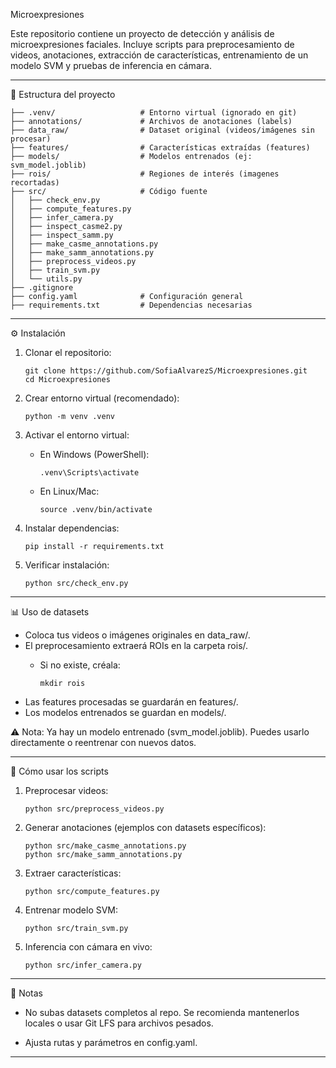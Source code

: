 Microexpresiones

Este repositorio contiene un proyecto de detección y análisis de
microexpresiones faciales.
Incluye scripts para preprocesamiento de videos, anotaciones, extracción
de características, entrenamiento de un modelo SVM y pruebas de
inferencia en cámara.

------------------------------------------------------------------------

📂 Estructura del proyecto

    ├── .venv/                   # Entorno virtual (ignorado en git)
    ├── annotations/             # Archivos de anotaciones (labels)
    ├── data_raw/                # Dataset original (videos/imágenes sin procesar)
    ├── features/                # Características extraídas (features)
    ├── models/                  # Modelos entrenados (ej: svm_model.joblib)
    ├── rois/                    # Regiones de interés (imagenes recortadas)
    ├── src/                     # Código fuente
    │   ├── check_env.py
    │   ├── compute_features.py
    │   ├── infer_camera.py
    │   ├── inspect_casme2.py
    │   ├── inspect_samm.py
    │   ├── make_casme_annotations.py
    │   ├── make_samm_annotations.py
    │   ├── preprocess_videos.py
    │   ├── train_svm.py
    │   └── utils.py
    ├── .gitignore
    ├── config.yaml              # Configuración general
    ├── requirements.txt         # Dependencias necesarias

------------------------------------------------------------------------

⚙️ Instalación

1.  Clonar el repositorio:

        git clone https://github.com/SofiaAlvarezS/Microexpresiones.git
        cd Microexpresiones

2.  Crear entorno virtual (recomendado):

        python -m venv .venv

3.  Activar el entorno virtual:

    -   En Windows (PowerShell):

            .venv\Scripts\activate

    -   En Linux/Mac:

            source .venv/bin/activate

4.  Instalar dependencias:

        pip install -r requirements.txt

5.  Verificar instalación:

        python src/check_env.py

------------------------------------------------------------------------

📊 Uso de datasets

-   Coloca tus videos o imágenes originales en data_raw/.
-   El preprocesamiento extraerá ROIs en la carpeta rois/.
    -   Si no existe, créala:

            mkdir rois
-   Las features procesadas se guardarán en features/.
-   Los modelos entrenados se guardan en models/.

⚠️ Nota: Ya hay un modelo entrenado (svm_model.joblib). Puedes usarlo
directamente o reentrenar con nuevos datos.

------------------------------------------------------------------------

🚀 Cómo usar los scripts

1.  Preprocesar videos:

        python src/preprocess_videos.py

2.  Generar anotaciones (ejemplos con datasets específicos):

        python src/make_casme_annotations.py
        python src/make_samm_annotations.py

3.  Extraer características:

        python src/compute_features.py

4.  Entrenar modelo SVM:

        python src/train_svm.py

5.  Inferencia con cámara en vivo:

        python src/infer_camera.py

------------------------------------------------------------------------

📌 Notas

-   No subas datasets completos al repo.
    Se recomienda mantenerlos locales o usar Git LFS para archivos
    pesados.

-   Ajusta rutas y parámetros en config.yaml.

------------------------------------------------------------------------
